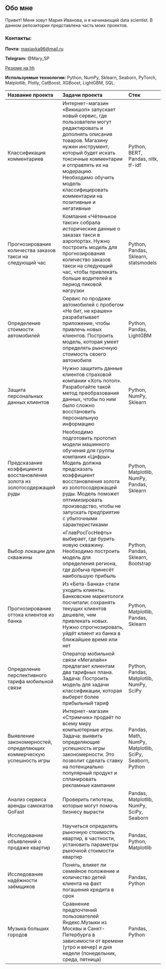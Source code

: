 ## Обо мне

Привет! Меня зовут Мария Иванова, и я начинающий data scientist. В данном репозитории представлена часть моих проектов. 

### Контакты:

**Почта:** masiavka96@mail.ru

**Telegram:** @Mary_SP

[Резюме на hh](https://disk.yandex.ru/i/8yO9kwSOkv2tGg)

**Используемые технологии:** Python, NumPy, Sklearn, Seaborn, PyTorch, Matplotlib, Plotly, CatBoost, XGBoost, LightGBM, SQL.


| Название проекта | Задачи проекта           | Стек                    | 
| :-------------------- | :--------------------- |:---------------------------|
| Классификация комментариев | Интернет-магазин «Викишоп» запускает новый сервис, где пользователи могут редактировать и дополнять описания товаров. Магазину нужен инструмент, который будет искать токсичные комментарии и отправлять их на модерацию. Необходимо обучить модель классифицировать комментарии на позитивные и негативные | Python, BERT, Pandas, nltk, tf-idf |
| Прогнозирование количества заказов такси на следующий час | Компания «Чётенькое такси» собрала исторические данные о заказах такси в аэропортах. Нужно построить модель для прогнозирования количество заказов такси на следующий час, чтобы привлекать больше водителей в период пиковой нагрузки | Python, Pandas, Sklearn, statsmodels |
| Определение стоимости автомобилей | Сервис по продаже автомобилей с пробегом «Не бит, не крашен» разрабатывает приложение, чтобы привлечь новых клиентов. Построить модель, которая умеет определять рыночную стоимость своего автомобиля | Python, Pandas, LightGBM |
| Защита персональных данных клиентов | Нужно защитить данные клиентов страховой компании «Хоть потоп». Разработайте такой метод преобразования данных, чтобы по ним было сложно восстановить персональную информацию | Python, NumPy, Sklearn |
| Предсказание коэффициента восстановления золота из золотосодержащей руды | Необходимо подготовить прототип модели машинного обучения для группы компания «Цифры». Модель должна предсказать коэффициент восстановления золота из золотосодержащей руды. Модель поможет оптимизировать производство, чтобы не запускать предприятие с убыточными характеристиками | Python, Matplotlib, NumPy, Pandas, Sklearn |
| Выбор локации для скважины | «ГлавРосГосНефть» выбирает, где бурить новую скважину. Необходимо построить модель для определения региона, где добыча принесёт наибольшую прибыль | Python, Pandas, Sklearn, Bootstrap|
| Прогнозирование оттока клиентов из банка | Из «Бета-Банка» стали уходить клиенты. Банковские маркетологи посчитали: сохранять текущих клиентов дешевле, чем привлекать новых. Нужно спрогнозировать, уйдёт клиент из банка в ближайшее время или нет | Python, Matplotlib, Pandas, Sklearn |
| Определение перспективного тарифа мобильной связи | Оператор мобильной связи «Мегалайн» предлагает клиентам два тарифных плана. Задача: Построить модель для задачи классификации, которая выберет более прибыльный тариф | Python, Pandas, Matplotlib, NumPy, SciPy  |
| Выявление закономерностей, определяющих коммерческую успешность игры | Интернет-магазин «Стримчик» продаёт по всему миру компьютерные игры. Задача: выявить определяющие успешность игры закономерности. Это позволит сделать ставку на потенциально популярный продукт и спланировать рекламные кампании | Pandas, Math, NumPy, Matplotlib, SciPy, Seaborn, Python  
| Анализ сервиса аренды самокатов GoFast | Проверить гипотезы, которые могут помочь бизнесу вырасти  | Pandas, Matplotlib, NumPy, SciPy, Seaborn | 
| Исследование объявлений о продаже квартир | Научиться определять рыночную стоимость квартир, в частности, установить параметры рыночной стоимости квартир  | Pandas, Python, Matplotlib | 
| Исследование надёжности заёмщиков | Понять, влияет ли семейное положение и количество детей клиента на факт погашения кредита в срок  | Pandas, Python | 
| Музыка больших городов | Сравнение предпочтений пользователей Яндекс.Музыки из Москвы и Санкт-Петербурга в зависимости от времени (утро и вечер) и дня недели (понедельник, среда, пятница) | Pandas, Python  
